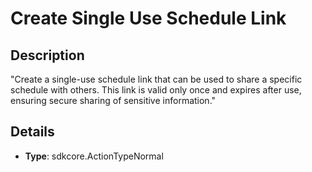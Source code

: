 
# Create Single Use Schedule Link

## Description

"Create a single-use schedule link that can be used to share a specific schedule with others. This link is valid only once and expires after use, ensuring secure sharing of sensitive information."

## Details

- **Type**: sdkcore.ActionTypeNormal
